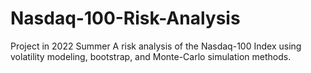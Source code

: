 # Nasdaq-100-Risk-Analysis
Project in 2022 Summer
A risk analysis of the Nasdaq-100 Index using volatility modeling, bootstrap, and Monte-Carlo simulation methods.
